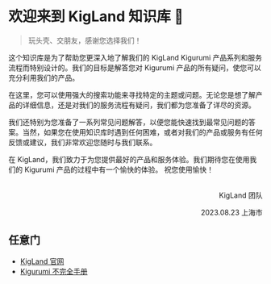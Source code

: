 # 欢迎来到 KigLand 知识库 🎉

> 玩头壳、交朋友，感谢您选择我们！

这个知识库是为了帮助您更深入地了解我们的 KigLand Kigurumi 产品系列和服务流程而特别设计的。我们的目标是解答您对 Kigurumi 产品的所有疑问，使您可以充分利用我们的产品。

在这里，您可以使用强大的搜索功能来寻找特定的主题或问题。无论您是想了解产品的详细信息，还是对我们的服务流程有疑问，我们都为您准备了详尽的资源。

我们还特别为您准备了一系列常见问题解答，以便您能快速找到最常见问题的答案。当然，如果您在使用知识库时遇到任何困难，或者对我们的产品或服务有任何反馈或建议，我们非常欢迎您随时与我们联系。

在 KigLand，我们致力于为您提供最好的产品和服务体验。我们期待您在使用我们的 Kigurumi 产品的过程中有一个愉快的体验。
祝您使用愉快！
<br/><br/>

<p style="text-align: right;">KigLand 团队</p>
<p style="text-align: right;">2023.08.23 上海市</p>

## 任意门

- [KigLand 官网](https://kig.land)
- [Kigurumi 不完全手册](https://how.kig.land)
